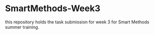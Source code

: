 # SmartMethods-Week3
this repository holds the task submission for week 3 for Smart Methods summer training. 
